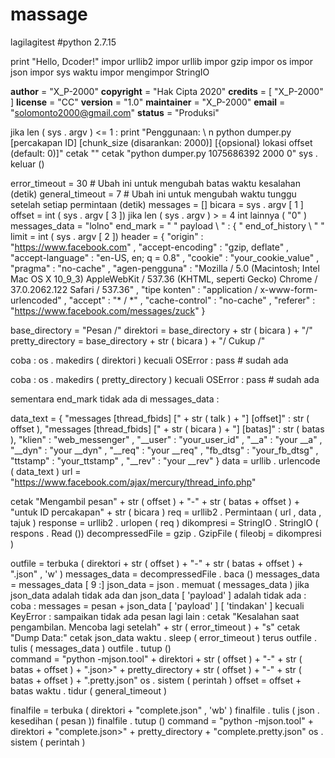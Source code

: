 # massage
lagilagitest
#python 2.7.15

print "Hello, Dcoder!"
impor  urllib2
impor  urllib
impor  gzip
impor  os
impor  json
impor  sys
 waktu impor
mengimpor  StringIO

__author__  =  "X_P-2000"
__copyright__  =  "Hak Cipta 2020"
__credits__  = [ "X_P-2000" ]
__license__  =  "CC"
__version__  =  "1.0"
__maintainer__  =  "X_P-2000"
__email__  =  "solomonto2000@gmail.com"
__status__  =  "Produksi"

jika  len ( sys . argv ) <=  1 :
  print  "Penggunaan: \ n    python dumper.py [percakapan ID] [chunk_size (disarankan: 2000)] [{opsional} lokasi offset (default: 0)]"
  cetak  ""
  cetak  "python dumper.py 1075686392 2000 0"
  sys . keluar ()

error_timeout  =  30  # Ubah ini untuk mengubah batas waktu kesalahan (detik)
general_timeout  =  7  # Ubah ini untuk mengubah waktu tunggu setelah setiap permintaan (detik)
messages  = []
bicara  =  sys . argv [ 1 ]
offset  =  int ( sys . argv [ 3 ]) jika  len ( sys . argv ) > =  4  int lainnya  ( "0" )
messages_data  =  "lolno"
end_mark  =  " \" payload \ " : { \" end_of_history \ " "
limit  =  int ( sys . argv [ 2 ])
header  = { "origin" : "https://www.facebook.com" ,
"accept-encoding" : "gzip, deflate" ,
"accept-language" : "en-US, en; q = 0.8" ,
"cookie" : "your_cookie_value" ,
"pragma" : "no-cache" ,
"agen-pengguna" : "Mozilla / 5.0 (Macintosh; Intel Mac OS X 10_9_3) AppleWebKit / 537.36 (KHTML, seperti Gecko) Chrome / 37.0.2062.122 Safari / 537.36" ,
"tipe konten" : "application / x-www-form-urlencoded" ,
"accept" : "* / *" ,
"cache-control" : "no-cache" ,
"referer" : "https://www.facebook.com/messages/zuck" }

base_directory  =  "Pesan /"
direktori  =  base_directory  +  str ( bicara ) +  "/"
pretty_directory  =  base_directory  +  str ( bicara ) +  "/ Cukup /"

coba :
  os . makedirs ( direktori )
kecuali  OSError :
  pass  # sudah ada

coba :
  os . makedirs ( pretty_directory )
kecuali  OSError :
  pass  # sudah ada

sementara  end_mark  tidak ada  di  messages_data :

  data_text  = { "messages [thread_fbids] ["  +  str ( talk ) +  "] [offset]" : str ( offset ),
  "messages [thread_fbids] ["  +  str ( bicara ) +  "] [batas]" : str ( batas ),
  "klien" : "web_messenger" ,
  "__user" : "your_user_id" ,
  "__a" : "your __a" ,
  "__dyn" : "your __dyn" ,
  "__req" : "your __req" ,
  "fb_dtsg" : "your_fb_dtsg" ,
  "ttstamp" : "your_ttstamp" ,
  "__rev" : "your __rev" }
  data  =  urllib . urlencode ( data_text )
  url  =  "https://www.facebook.com/ajax/mercury/thread_info.php"
  
  cetak  "Mengambil pesan"  +  str ( offset ) +  "-"  +  str ( batas + offset ) +  "untuk ID percakapan"  +  str ( bicara )
  req  =  urllib2 . Permintaan ( url , data , tajuk )
  response  =  urllib2 . urlopen ( req )
  dikompresi  =  StringIO . StringIO ( respons . Read ())
  decompressedFile  =  gzip . GzipFile ( fileobj = dikompresi )
  
  
  outfile  =  terbuka ( direktori  +  str ( offset ) +  "-"  +  str ( batas + offset ) +  ".json" , 'w' )
  messages_data  =  decompressedFile . baca ()
  messages_data  =  messages_data [ 9 :]
  json_data  =  json . memuat ( messages_data )
  jika  json_data  adalah  tidak  ada  dan  json_data [ 'payload' ] adalah  tidak  ada :
    coba :
      messages  =  pesan  +  json_data [ 'payload' ] [ 'tindakan' ]
    kecuali  KeyError :
      sampaikan tidak  ada pesan lagi
  lain :
    cetak  "Kesalahan saat pengambilan. Mencoba lagi setelah"  +  str ( error_timeout ) +  "s"
    cetak  "Dump Data:"
    cetak  json_data
    waktu . sleep ( error_timeout )
    terus
  outfile . tulis ( messages_data )
  outfile . tutup ()  
  command  =  "python -mjson.tool"  +  direktori  +  str ( offset ) +  "-"  +  str ( batas + offset ) +  ".json>"  +  pretty_directory  +  str ( offset ) +  "-"  +  str ( batas + offset ) +  ".pretty.json"
  os . sistem ( perintah )
  offset  =  offset  +  batas
  waktu . tidur ( general_timeout )

finalfile  =  terbuka ( direktori  +  "complete.json" , 'wb' )
finalfile . tulis ( json . kesedihan ( pesan ))
finalfile . tutup ()
command  =  "python -mjson.tool"  +  direktori  +  "complete.json>"  +  pretty_directory  +  "complete.pretty.json"
os . sistem ( perintah )
